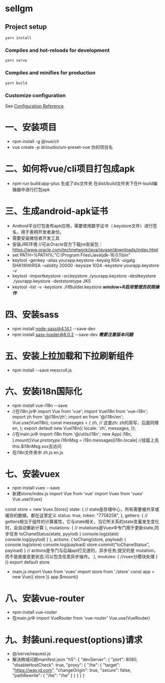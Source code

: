 # sellgm

## Project setup
```
yarn install
```

### Compiles and hot-reloads for development
```
yarn serve
```

### Compiles and minifies for production
```
yarn build
```

### Customize configuration
See [Configuration Reference](https://cli.vuejs.org/config/).

# 一、安装项目
+ npm install -g @vue/cli
+ vue create -p dcloudio/uni-preset-vue 你的项目名

# 二、如何将vue/cli项目打包成apk
+ npm run build:app-plus
	生成了dis文件夹
	在dist/build文件夹下在H-build编辑器中进行打包apk

# 三、生成android-apk证书
+ Android平台打包发布apk应用，需要使用数字证书（.keystore文件）进行签名，用于表明开发者身份。
+ 需要安装微信者开发工具
+ 安装JRE环境  //可从Oracle官方下载jre安装包：https://www.oracle.com/technetwork/java/javase/downloads/index.html
+ set PATH=%PATH%;"C:\Program Files\Java\jdk-16.0.1\bin"
+ keytool -genkey -alias yourapp.keystore -keyalg RSA -sigalg SHA1WithRSA -validity 20000 -keysize 1024 -keystore yourapp.keystore -v
+ keytool -importkeystore -srckeystore ./yourapp.keystore -destkeystore ./yourapp.keystore -deststoretype JKS
+ keytool -list -v -keystore ./HBuilder.keystore
***window+R启用管理员权限操作***

# 四、安装sass
+ npm install node-sass@4.14.1 --save-dev
+ npm install sass-loader@8.0.2 --save-dev 
***需要注意版本问题***

# 五、安装上拉加载和下拉刷新组件
+ npm install --save mescroll.js

# 六、安装i18n国际化
+ npm install vue-i18n --save
+ //在i18n.js中
import Vue from 'vue';
import VueI18n from 'vue-i18n';
import zh from '@/i18n/zh';
import en from '@/i18n/en';
Vue.use(VueI18n);
const messages = {
	zh, // 这是zh: zh的简写，后面同理
	en,
};
export default new VueI18n({
	locale: 'zh',
	messages,
});
+ //在main.js中
import i18n from '@/utils/i18n';
new App(
	i18n,
).$mount()
Vue.prototype.$i18nMsg = i18n.messages[i18n.locale] //挂载上去this.$i18nMsg.xxx去访问
+ 在i18n文件夹中
zh.js
en.js

# 七、安装vuex
+ npm install vuex --save
+ 新建store/index.js
import Vue from 'vue'
import Vuex from 'vuex'
Vue.use(Vuex)

const store = new Vuex.Store({
	state: {
		// state是存储中心，所有需要被共享或缓存的数据，都在这里定义
		status: true,
		token: "7758258",
	},
	getters: {
		// getters相当于组件的计算属性，它与state相关，当它所关系的state变量发生变化时，会自动重新计算
	},
	mutations: {
		// mutations是Vuex中专门用于更新state,同步任务
		toChaneStatus(state, pyylod) {
			console.log(state)
			console.log(pyylod)
		}
	},
	actions: {
		toChang(store, payload) {
			console.log(store)
			console.log(payload)
			store.commit("toChaneStatus", payload)
		}
		// actions是专门与后端api打交道的，异步任务;提交的是 mutation，而不是直接变更状态;可以包含任意异步操作。
	},
	modules: {
		//vuex分模块处理
	}
})
export default store
+ main.js
import Vuex from 'vuex'
import store from './store'
const app = new Vue({
	store
})
app.$mount()

# 八、安装vue-router
+ npm install vue-router
+ 在main.js中
import VueRouter from 'vue-router'
Vue.use(VueRouter)

# 九、封装uni.request(options)请求
+ @/serve/request.js
+ 解决跨域问题manifest.json
"h5": {
        "devServer": {
            "port": 8080,
            "disableHostCheck": true,
            "proxy": {
                "/he": {
                    "target": "https://way.jd.com",
                    "changeOrigin": true,
                    "secure": false,
                    "pathRewrite": {
                        "/he": "/he"
                    }
                }
            }
        }
    }
